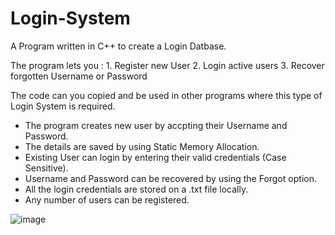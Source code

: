 # Login-System

A Program written in C++ to create a Login Datbase.

The program lets you : 
    1. Register new User
    2. Login active users
    3. Recover forgotten Username or Password
    
 The code can you copied and be used in other programs where this type of Login System is required.
 
- The program creates new user by accpting their Username and Password.
- The details are saved by using Static Memory Allocation.
- Existing User can login by entering their valid credentials (Case Sensitive).
- Username and Password can be recovered by using the Forgot option.
- All the login credentials are stored on a .txt file locally.
- Any number of users can be registered.
    
    
 ![image](https://user-images.githubusercontent.com/85052821/163463812-c26557ed-e86e-4e36-80a3-19379ef59db5.png)
   
